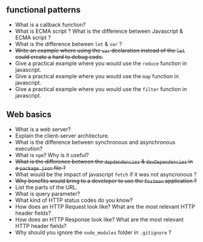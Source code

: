 ## functional patterns

- What is a callback function?
- What is ECMA script ? What is the difference between Javascript & ECMA script ?
- What is the difference between `let` & `var` ?
- ~~Write an example where using the `var` declaration instead of the `let` could create a hard to debug code.~~
- Give a practical example where you would use the `reduce` function in javascript.
- Give a practical example where you would use the `map` function in javascript.
- Give a practical example where you would use the `filter` function in javascript.

## Web basics

- What is a web server?
- Explain the client-server architecture.
- What is the difference between synchronous and asynchronous execution?
- What is `npm`? Why is it useful?
- ~~What is the difference between the `depdendencies` & `devDependencies` in a `package.json` file ?~~
- What would be the impact of javascript `fetch` if it was not asyncronous ?
- ~~Why benefits would bring to a developer to use the `Postman` application ?~~
- List the parts of the URL.
- What is query parameter?
- What kind of HTTP status codes do you know?
- How does an HTTP Request look like? What are the most relevant HTTP header fields?
- How does an HTTP Response look like? What are the most relevant HTTP header fields?
- Why should you ignore the `node_modules` folder in `.gitignore` ?
